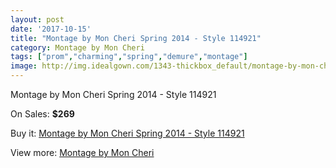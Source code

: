 ```yaml
---
layout: post
date: '2017-10-15'
title: "Montage by Mon Cheri Spring 2014 - Style 114921"
category: Montage by Mon Cheri
tags: ["prom","charming","spring","demure","montage"]
image: http://img.idealgown.com/1343-thickbox_default/montage-by-mon-cheri-spring-2014-style-114921.jpg
---
```

Montage by Mon Cheri Spring 2014 - Style 114921

On Sales: **$269**
<a href="https://www.idealgown.com/en/montage-by-mon-cheri/611-montage-by-mon-cheri-spring-2014-style-114921.html"><amp-img layout="responsive" width="600" height="600" src="//img.idealgown.com/1343-thickbox_default/montage-by-mon-cheri-spring-2014-style-114921.jpg" alt="Montage by Mon Cheri Spring 2014 - Style 114921 0" /></a>
<a href="https://www.idealgown.com/en/montage-by-mon-cheri/611-montage-by-mon-cheri-spring-2014-style-114921.html"><amp-img layout="responsive" width="600" height="600" src="//img.idealgown.com/1344-thickbox_default/montage-by-mon-cheri-spring-2014-style-114921.jpg" alt="Montage by Mon Cheri Spring 2014 - Style 114921 1" /></a>

Buy it: [Montage by Mon Cheri Spring 2014 - Style 114921](https://www.idealgown.com/en/montage-by-mon-cheri/611-montage-by-mon-cheri-spring-2014-style-114921.html "Montage by Mon Cheri Spring 2014 - Style 114921")

View more: [Montage by Mon Cheri](https://www.idealgown.com/en/9-montage-by-mon-cheri "Montage by Mon Cheri")